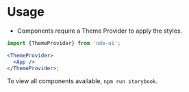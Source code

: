 # Usage

- Components require a Theme Provider to apply the styles.

```jsx
import {ThemeProvider} from 'nde-ui';

<ThemeProvider>
  <App />
</ThemeProvider>;
```

To view all components available, `npm run storybook`.
